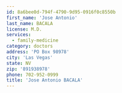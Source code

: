```yaml
---
id: 8a6bee0d-794f-4790-9d95-0916f0c8550b
first_name: 'Jose Antonio'
last_name: BACALA
license: M.D.
services:
  - family-medicine
category: doctors
address: 'PO Box 98978'
city: 'Las Vegas'
state: NV
zip: '891938978'
phone: 702-952-0999
title: 'Jose Antonio BACALA'
---
```

